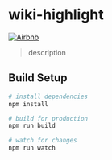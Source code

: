 # wiki-highlight
[![Airbnb](https://img.shields.io/badge/code%20style-airbnb-red.svg)](https://github.com/airbnb/javascript)

> description

## Build Setup
```bash
# install dependencies
npm install

# build for production
npm run build

# watch for changes
npm run watch
```

